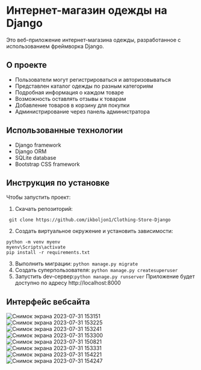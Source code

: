 # Интернет-магазин одежды на Django
Это веб-приложение интернет-магазина одежды, разработанное с использованием фреймворка Django.

## О проекте

- Пользователи могут регистрироваться и авторизовываться
- Представлен каталог одежды по разным категориям
- Подробная информация о каждом товаре
- Возможность оставлять отзывы к товарам
- Добавление товаров в корзину для покупки
- Администрирование через панель администратора

## Использованные технологии
- Django framework
- Django ORM
- SQLite database
- Bootstrap CSS framework

## Инструкция по установке
Чтобы запустить проект: 
1. Скачать репозиторий:
  ```
   git clone https://github.com/ikboljon1/Clothing-Store-Django
  ```
2.  Создать виртуальное окружение и установить зависимости:
   ```
python -m venv myenv
myenv\Scripts\activate
pip install -r requirements.txt
```
3. Выполнить миграции: `python manage.py migrate`
4. Создать суперпользователя: `python manage.py createsuperuser`
5. Запустить dev-сервер:`python manage.py runserver`
Приложение будет доступно по адресу http://localhost:8000
## Интерфейс вебсайта
![Снимок экрана 2023-07-31 153151](https://github.com/ikboljon1/Clothing-Store-Django/assets/63257726/ac648b2e-9f81-4ca8-82ff-db20b6fa78d0)
![Снимок экрана 2023-07-31 153225](https://github.com/ikboljon1/Clothing-Store-Django/assets/63257726/db71fb45-f6c8-40d6-8aaf-90a93440a504)
![Снимок экрана 2023-07-31 153241](https://github.com/ikboljon1/Clothing-Store-Django/assets/63257726/37595fa3-1225-49e7-870f-c3c45838e1dc)
![Снимок экрана 2023-07-31 153300](https://github.com/ikboljon1/Clothing-Store-Django/assets/63257726/7a9e2d8f-8cfa-4df2-9e97-a406e056c7b9)
![Снимок экрана 2023-07-31 150821](https://github.com/ikboljon1/Clothing-Store-Django/assets/63257726/8e5f9f7a-4c12-4c70-a74d-d3a2831c5068)
![Снимок экрана 2023-07-31 153331](https://github.com/ikboljon1/Clothing-Store-Django/assets/63257726/3befc14a-30a9-4932-9ac4-08224269eda3)
![Снимок экрана 2023-07-31 154221](https://github.com/ikboljon1/Clothing-Store-Django/assets/63257726/84dabff1-a9be-4bc8-ae76-f01fc3acd52e)
![Снимок экрана 2023-07-31 154247](https://github.com/ikboljon1/Clothing-Store-Django/assets/63257726/c4f3e7ca-e741-4afa-b78a-2c4a22b41eb2)
